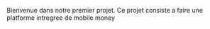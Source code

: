 Bienvenue dans notre premier projet.
Ce projet consiste a faire une platforme intregree de mobile money
